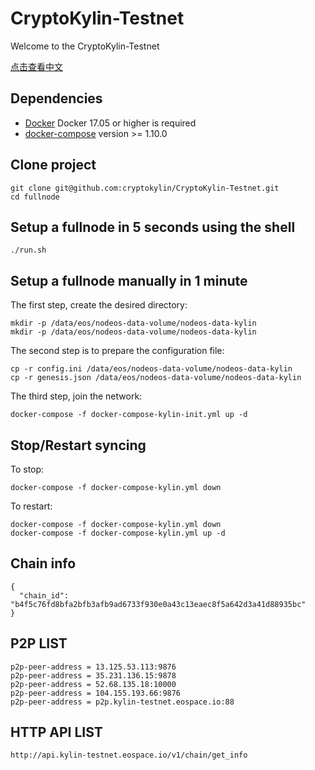 # CryptoKylin-Testnet

Welcome to the CryptoKylin-Testnet

[点击查看中文](README_CN.md)

## Dependencies

- [Docker](https://docs.docker.com) Docker 17.05 or higher is required
- [docker-compose](https://docs.docker.com/compose/) version >= 1.10.0

## Clone project

```
git clone git@github.com:cryptokylin/CryptoKylin-Testnet.git
cd fullnode
```

## Setup a fullnode in 5 seconds using the shell

```
./run.sh
```

## Setup a fullnode manually in 1 minute

The first step, create the desired directory:

```
mkdir -p /data/eos/nodeos-data-volume/nodeos-data-kylin
mkdir -p /data/eos/nodeos-data-volume/nodeos-data-kylin
```

The second step is to prepare the configuration file:

```
cp -r config.ini /data/eos/nodeos-data-volume/nodeos-data-kylin
cp -r genesis.json /data/eos/nodeos-data-volume/nodeos-data-kylin
```

The third step, join the network:

```
docker-compose -f docker-compose-kylin-init.yml up -d
```

## Stop/Restart syncing

To stop:

```
docker-compose -f docker-compose-kylin.yml down
```

To restart:

```
docker-compose -f docker-compose-kylin.yml down
docker-compose -f docker-compose-kylin.yml up -d
```
## Chain info

```
{
  "chain_id": "b4f5c76fd8bfa2bfb3afb9ad6733f930e0a43c13eaec8f5a642d3a41d88935bc"
}
```

## P2P LIST

```
p2p-peer-address = 13.125.53.113:9876
p2p-peer-address = 35.231.136.15:9878
p2p-peer-address = 52.68.135.18:10000
p2p-peer-address = 104.155.193.66:9876
p2p-peer-address = p2p.kylin-testnet.eospace.io:88
```

## HTTP API LIST

```
http://api.kylin-testnet.eospace.io/v1/chain/get_info
```